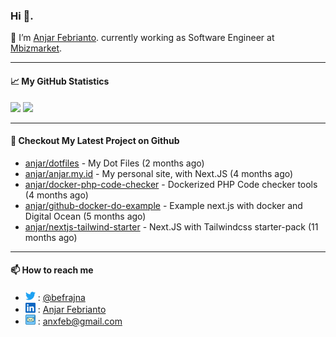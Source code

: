 ### Hi 👋.

 🔭 I’m [Anjar Febrianto](https://www.anjar.my.id). currently working as Software Engineer at [Mbizmarket](https://www.mbizmarket.co.id). 

[]() 

---


#### 📈 My GitHub Statistics
<img src="https://github-readme-stats.vercel.app/api?username=anjar&show_icons=true&count_private=true&hide=contribs&cache_seconds=86400&theme=vision-friendly-dark&hide_title=true">

<img src="https://github-readme-stats.vercel.app/api/top-langs/?username=anjar&layout=compact&count=8&cache_seconds=86400&theme=vision-friendly-dark&hide=html,css">


---

#### 👷 Checkout My Latest Project on Github

- [anjar/dotfiles](https://github.com/anjar/dotfiles) - My Dot Files (2 months ago)
- [anjar/anjar.my.id](https://github.com/anjar/anjar.my.id) - My personal site, with Next.JS (4 months ago)
- [anjar/docker-php-code-checker](https://github.com/anjar/docker-php-code-checker) - Dockerized PHP Code checker tools (4 months ago)
- [anjar/github-docker-do-example](https://github.com/anjar/github-docker-do-example) - Example next.js with docker and Digital Ocean (5 months ago)
- [anjar/nextjs-tailwind-starter](https://github.com/anjar/nextjs-tailwind-starter) - Next.JS with Tailwindcss starter-pack (11 months ago)


---
#### 📫 How to reach me
[](https://www.linkedin.com/in/anjar-febrianto/)

- <img  alt="Anjar Febrianto | Twitter"  width="16px"  src="https://raw.githubusercontent.com/anjar/anjar/master/assets/twitter.svg" /> : [@befrajna](https://twitter.com/befrajna)
- <img  alt="Anjar Febrianto | Linkedin"  width="16px" src="https://raw.githubusercontent.com/anjar/anjar/master/assets/linkedin.svg" /> : [Anjar Febrianto](https://www.linkedin.com/in/anjar-febrianto/)
- <img  alt="Anjar Febrianto | Email"  width="16px" src="https://raw.githubusercontent.com/anjar/anjar/master/assets/email-icon.svg" /> : [anxfeb@gmail.com](mailto://anxfeb@gmail.com)


